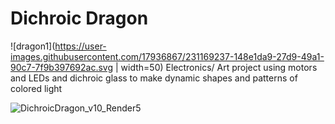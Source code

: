 # Dichroic Dragon
![dragon1](https://user-images.githubusercontent.com/17936867/231169237-148e1da9-27d9-49a1-90c7-7f9b397692ac.svg | width=50)
Electronics/ Art project using motors and LEDs and dichroic glass to make dynamic shapes and patterns of colored light

![DichroicDragon_v10_Render5](https://user-images.githubusercontent.com/17936867/231165548-66d93941-7d3c-408b-8308-696b263351a8.png)
